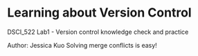 # Learning about Version Control
DSCI_522 Lab1 - Version control knowledge check and practice

Author: Jessica Kuo
Solving merge conflicts is easy!
